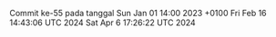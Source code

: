 Commit ke-55 pada tanggal Sun Jan 01 14:00 2023 +0100
Fri Feb 16 14:43:06 UTC 2024
Sat Apr  6 17:26:22 UTC 2024
